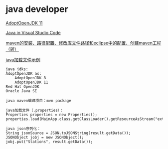 # java developer

[AdoptOpenJDK 11](https://github.com/AdoptOpenJDK/openjdk11-binaries/releases/)

[Java in Visual Studio Code](https://code.visualstudio.com/docs/languages/java)

[maven的安装、路径配置、修改库文件路径和eclipse中的配置、创建maven工程（转）](https://www.cnblogs.com/myseries/p/10846197.html)

[java加载文件示例](https://xuexiyuan.cn/article/detail/40.html)

```
java jdks:
AdoptOpenJDK as:
    AdoptOpenJDK 8
    AdoptOpenJDK 11
Red Hat OpenJDK
Oracle Java SE

java maven编译项目：mvn package

java加载文件（.properties）：
Properties properties = new Properties();
properties.load(MainApp.class.getClassLoader().getResourceAsStream("external.properties"));

java json序列化：
String jsonSource = JSON.toJSONString(result.getData());
JSONObject jobj = new JSONObject();
jobj.put("Stations", result.getData());
```